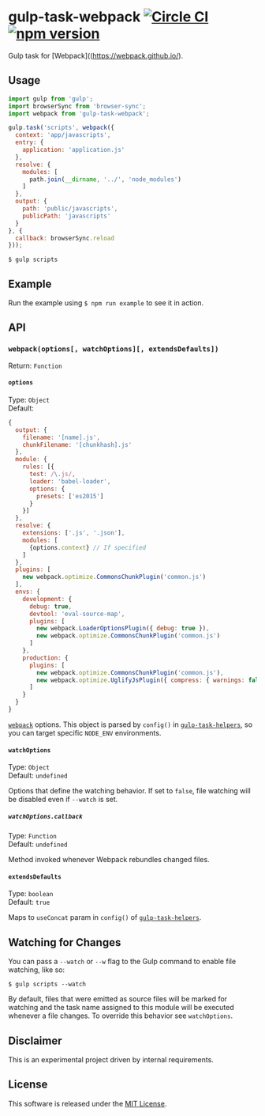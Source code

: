# gulp-task-webpack [![Circle CI](https://circleci.com/gh/andrewscwei/gulp-task-webpack/tree/master.svg?style=svg)](https://circleci.com/gh/andrewscwei/gulp-task-webpack/tree/master) [![npm version](https://badge.fury.io/js/gulp-task-webpack.svg)](https://badge.fury.io/js/gulp-task-webpack)

Gulp task for [Webpack]((https://webpack.github.io/).

## Usage

```js
import gulp from 'gulp';
import browserSync from 'browser-sync';
import webpack from 'gulp-task-webpack';

gulp.task('scripts', webpack({
  context: 'app/javascripts',
  entry: {
    application: 'application.js'
  },
  resolve: {
    modules: [
      path.join(__dirname, '../', 'node_modules')
    ]
  },
  output: {
    path: 'public/javascripts',
    publicPath: 'javascripts'
  }
}, {
  callback: browserSync.reload
}));
```

```
$ gulp scripts
```

## Example

Run the example using `$ npm run example` to see it in action.

## API

### `webpack(options[, watchOptions][, extendsDefaults])`

Return: `Function`

#### `options`

Type: `Object`<br>
Default: 
```js
{
  output: {
    filename: '[name].js',
    chunkFilename: '[chunkhash].js'
  },
  module: {
    rules: [{
      test: /\.js/,
      loader: 'babel-loader',
      options: {
        presets: ['es2015']
      }
    }]
  },
  resolve: {
    extensions: ['.js', '.json'],
    modules: [
      {options.context} // If specified
    ]
  },
  plugins: [
    new webpack.optimize.CommonsChunkPlugin('common.js')
  ],
  envs: {
    development: {
      debug: true,
      devtool: 'eval-source-map',
      plugins: [
        new webpack.LoaderOptionsPlugin({ debug: true }),
        new webpack.optimize.CommonsChunkPlugin('common.js')
      ]
    },
    production: {
      plugins: [
        new webpack.optimize.CommonsChunkPlugin('common.js'),
        new webpack.optimize.UglifyJsPlugin({ compress: { warnings: false }, sourceMap: false })
      ]
    }
  }
}
```

[`webpack`](https://webpack.github.io/) options. This object is parsed by `config()` in [`gulp-task-helpers`](https://www.npmjs.com/package/gulp-task-helpers), so you can target specific `NODE_ENV` environments.

#### `watchOptions`

Type: `Object`<br>
Default: `undefined`

Options that define the watching behavior. If set to `false`, file watching will be disabled even if `--watch` is set.

##### `watchOptions.callback`

Type: `Function`<br>
Default: `undefined`

Method invoked whenever Webpack rebundles changed files.

#### `extendsDefaults`

Type: `boolean`<br>
Default: `true`

Maps to `useConcat` param in `config()` of [`gulp-task-helpers`](https://www.npmjs.com/package/gulp-task-helpers).

## Watching for Changes

You can pass a `--watch` or `--w` flag to the Gulp command to enable file watching, like so:

```
$ gulp scripts --watch
```

By default, files that were emitted as source files will be marked for watching and the task name assigned to this module will be executed whenever a file changes. To override this behavior see `watchOptions`.

## Disclaimer

This is an experimental project driven by internal requirements.

## License

This software is released under the [MIT License](http://opensource.org/licenses/MIT).
